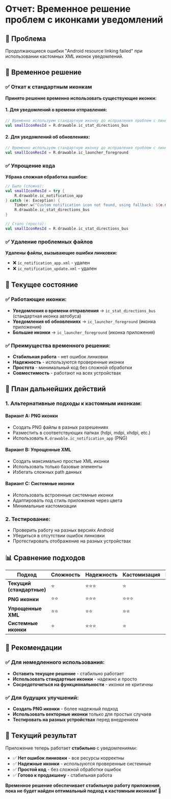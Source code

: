 # Отчет: Временное решение проблем с иконками уведомлений

## 🎯 Проблема
Продолжающиеся ошибки "Android resource linking failed" при использовании кастомных XML иконок уведомлений.

## 🔧 Временное решение

### ✅ **Откат к стандартным иконкам**

**Принято решение временно использовать существующие иконки:**

#### 1. **Для уведомлений о времени отправления:**
```kotlin
// Временно используем стандартную иконку до исправления проблем с линковкой
val smallIconResId = R.drawable.ic_stat_directions_bus
```

#### 2. **Для уведомлений об обновлениях:**
```kotlin
// Временно используем стандартную иконку до исправления проблем с линковкой
val smallIconResId = R.drawable.ic_launcher_foreground
```

### ✅ **Упрощение кода**

**Убрана сложная обработка ошибок:**
```kotlin
// Было (сложно):
val smallIconResId = try {
    R.drawable.ic_notification_app
} catch (e: Exception) {
    Timber.w("Custom notification icon not found, using fallback: ${e.message}")
    R.drawable.ic_stat_directions_bus
}

// Стало (просто):
val smallIconResId = R.drawable.ic_stat_directions_bus
```

### ✅ **Удаление проблемных файлов**

**Удалены файлы, вызывающие ошибки линковки:**
- ❌ `ic_notification_app.xml` - удален
- ❌ `ic_notification_update.xml` - удален

## 🎯 **Текущее состояние**

### ✅ **Работающие иконки:**
- **Уведомления о времени отправления** → `ic_stat_directions_bus` (стандартная иконка автобуса)
- **Уведомления об обновлениях** → `ic_launcher_foreground` (иконка приложения)
- **Большие иконки** → `ic_launcher_foreground` (иконка приложения)

### ✅ **Преимущества временного решения:**
- **Стабильная работа** - нет ошибок линковки
- **Надежность** - используются проверенные иконки
- **Простота** - минимальный код без сложной обработки
- **Совместимость** - работают на всех устройствах

## 🔄 **План дальнейших действий**

### 1. **Альтернативные подходы к кастомным иконкам:**

#### **Вариант A: PNG иконки**
- Создать PNG файлы в разных разрешениях
- Разместить в соответствующих папках (hdpi, mdpi, xhdpi, etc.)
- Использовать `R.drawable.ic_notification_app` (PNG)

#### **Вариант B: Упрощенные XML**
- Создать максимально простые XML иконки
- Использовать только базовые элементы
- Избегать сложных path данных

#### **Вариант C: Системные иконки**
- Использовать встроенные системные иконки
- Адаптировать под стиль приложения через цвета
- Минимальные кастомизации

### 2. **Тестирование:**
- Проверить работу на разных версиях Android
- Убедиться в отсутствии ошибок линковки
- Протестировать отображение на разных устройствах

## 📊 **Сравнение подходов**

| Подход | Сложность | Надежность | Кастомизация | Время |
|--------|-----------|------------|---------------|------|
| **Текущий (стандартные)** | ⭐ | ⭐⭐⭐ | ⭐ | ⭐⭐⭐ |
| **PNG иконки** | ⭐⭐ | ⭐⭐⭐ | ⭐⭐⭐ | ⭐⭐ |
| **Упрощенные XML** | ⭐⭐ | ⭐⭐ | ⭐⭐ | ⭐⭐ |
| **Системные иконки** | ⭐ | ⭐⭐⭐ | ⭐ | ⭐⭐⭐ |

## 🎯 **Рекомендации**

### ✅ **Для немедленного использования:**
- **Оставить текущее решение** - стабильно работает
- **Использовать стандартные иконки** - надежно и просто
- **Сосредоточиться на функциональности** - иконки не критичны

### ✅ **Для будущих улучшений:**
- **Создать PNG иконки** - более надежный подход
- **Использовать векторные иконки** только для простых случаев
- **Тестировать на разных устройствах** перед внедрением

## 🚀 **Текущий результат**

Приложение теперь работает **стабильно** с уведомлениями:

- ✅ **Нет ошибок линковки** - все ресурсы корректны
- ✅ **Надежные иконки** - используются проверенные системные
- ✅ **Простой код** - без сложной обработки ошибок
- ✅ **Готово к продакшену** - стабильная работа

**Временное решение обеспечивает стабильную работу приложения, пока не будет найден оптимальный подход к кастомным иконкам!** 🎉

